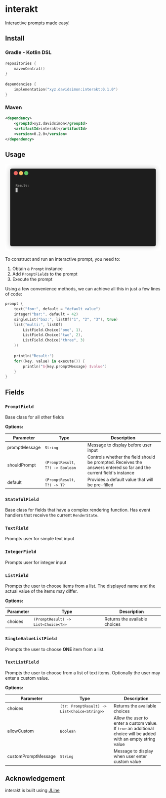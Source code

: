 # interakt
Interactive prompts made easy!

## Install

### Gradle - Kotlin DSL
```kotlin
repositories {
    mavenCentral()
}

dependencies {
    implementation("xyz.davidsimon:interakt:0.1.0")
}
```

### Maven
```xml
<dependency>
    <groupId>xyz.davidsimon</groupId>
    <artifactId>interakt</artifactId>
    <version>0.2.0</version>
</dependency>
```

## Usage
![asciicast](media/demo.gif)

To construct and run an interactive prompt, you need to:
1. Obtain a `Prompt` instance
2. Add `PromptField`s to the prompt
3. Execute the prompt

Using a few convenience methods, we can achieve all this in just a few lines of code:
```kotlin
prompt {
    text("foo:", default = "default value")
    integer("bar:", default = 42)
    singleList("baz:", listOf("1", "2", "3"), true)
    list("multi:", listOf(
        ListField.Choice("one", 1),
        ListField.Choice("two", 2),
        ListField.Choice("three", 3)
    ))

    println("Result:")
    for((key, value) in execute()) {
        println("${key.promptMessage} $value")
    }
}
```

## Fields

### `PromptField`
Base class for all other fields  

**Options:**  

| Parameter     | Type                            | Description                                                                                                         |
|---------------|---------------------------------|---------------------------------------------------------------------------------------------------------------------|
| promptMessage | `String`                        | Message to display before user input                                                                                |
| shouldPrompt  | `(PromptResult, T?) -> Boolean` | Controls whether the field should be prompted. Receives the answers entered so far and the current field's instance |
| default       | `(PromptResult, T?) -> T?`      | Provides a default value that will be pre-filled                                                                    |

### `StatefulField`
Base class for fields that have a complex rendering function. Has event handlers that receive the current `RenderState`.

### `TextField`
Prompts user for simple text input

### `IntegerField`
Prompts user for integer input

### `ListField`
Prompts the user to choose items from a list. The displayed name and the actual value of the items may differ.

**Options:**

| Parameter | Type                                | Description                   |
|-----------|-------------------------------------|-------------------------------|
| choices   | `(PromptResult) -> List<Choice<T>>` | Returns the available choices |

### `SingleValueListField`
Prompts the user to choose **ONE** item from a list.

### `TextListField`
Prompts the user to choose from a list of text items. Optionally the user may enter a custom value.

**Options:**

| Parameter           | Type                                         | Description                                                                                                     |
|---------------------|----------------------------------------------|-----------------------------------------------------------------------------------------------------------------|
| choices             | `(tr: PromptResult) -> List<Choice<String>>` | Returns the available choices                                                                                   |
| allowCustom         | `Boolean`                                    | Allow the user to enter a custom value. If `true` an additional choice will be added with an empty string value |
| customPromptMessage | `String`                                     | Message to display when user enter custom value                                                                 |

## Acknowledgement
interakt is built using [JLine](https://github.com/jline/jline3)